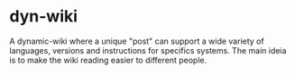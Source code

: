 # dyn-wiki
A dynamic-wiki where a unique "post" can support a wide variety of languages, versions and instructions for specifics systems. The main ideia is to make the wiki reading easier to different people.
